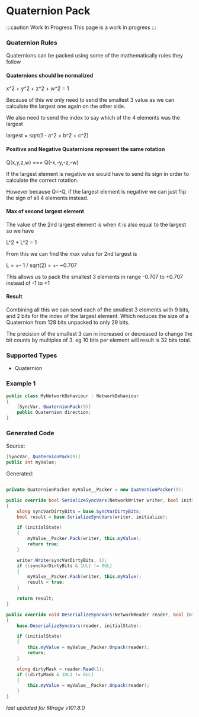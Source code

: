 # Quaternion Pack

:::caution Work In Progress
This page is a work in progress
:::

### Quaternion Rules

Quaternions can be packed using some of the mathematically rules they follow


#### Quaternions should be normalized

x^2 + y^2 + z^2 + w^2 = 1

Because of this we only need to send the smallest 3 value as we can calculate the largest one again on the other side.

We also need to send the index to say which of the 4 elements was the largest

largest = sqrt(1 - a^2 + b^2 + c^2)

#### Positive and Negative Quaternions represent the same rotation

Q(x,y,z,w) === Q(-x,-y,-z,-w)

If the largest element is negative we would have to send its sign in order to calculate the correct rotation.

However because Q=-Q, if the largest element is negative we can just flip the sign of all 4 elements instead.

#### Max of second largest element

The value of the 2nd largest element is when it is also equal to the largest so we have

L^2 + L^2 = 1

From this we can find the max value for 2nd largest is 

L = +- 1 / sqrt(2) = +- ~0.707

This allows us to pack the smallest 3 elements in range -0.707 to +0.707 instead of -1 to +1

#### Result

Combining all this we can send each of the smallest 3 elements with 9 bits, and 2 bits for the index of the largest element. Which reduces the size of a Quaternion from 128 bits unpacked to only 29 bits.

The precision of the smallest 3 can in increased or decreased to change the bit counts by multiples of 3. eg 10 bits per element will result is 32 bits total.


### Supported Types

- Quaternion

### Example 1

```cs
public class MyNetworkBehaviour : NetworkBehaviour 
{
    [SyncVar, QuaternionPack(9)]
    public Quaternion direction;
}
```

### Generated Code

Source:
```cs 
[SyncVar, QuaternionPack(9)]
public int myValue;
```

Generated:
```cs

private QuaternionPacker myValue__Packer = new QuaternionPacker(9);

public override bool SerializeSyncVars(NetworkWriter writer, bool initialState)
{
    ulong syncVarDirtyBits = base.SyncVarDirtyBits;
    bool result = base.SerializeSyncVars(writer, initialize);

    if (initialState) 
    {
        myValue__Packer.Pack(writer, this.myValue);
        return true;
    }

    writer.Write(syncVarDirtyBits, 1);
    if ((syncVarDirtyBits & 1UL) != 0UL)
    {
        myValue__Packer.Pack(writer, this.myValue);
        result = true;
    }

    return result;
}

public override void DeserializeSyncVars(NetworkReader reader, bool initialState)
{
    base.DeserializeSyncVars(reader, initialState);

    if (initialState)
    {
        this.myValue = myValue__Packer.Unpack(reader);
        return;
    }

    ulong dirtyMask = reader.Read(1);
    if ((dirtyMask & 1UL) != 0UL)
    {
        this.myValue = myValue__Packer.Unpack(reader);
    }
}
```

*last updated for Mirage v101.8.0*